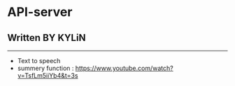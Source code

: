 # API-server
## Written BY KYLiN

---


- Text to speech 
- summery function  : https://www.youtube.com/watch?v=TsfLm5iiYb4&t=3s